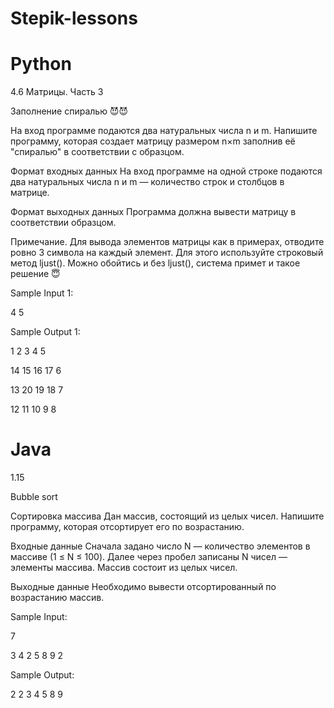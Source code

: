 # Stepik-lessons

# Python
4.6 Матрицы. Часть 3

Заполнение спиралью 😈😈

На вход программе подаются два натуральных числа n и m. Напишите программу, 
которая создает матрицу размером n×m заполнив её "спиралью" в соответствии с образцом.

Формат входных данных
На вход программе на одной строке подаются два натуральных числа n и m — количество строк и столбцов в матрице.

Формат выходных данных
Программа должна вывести матрицу в соответствии образцом.

Примечание. Для вывода элементов матрицы как в примерах, отводите ровно 3 символа на каждый элемент. 
Для этого используйте строковый метод ljust(). Можно обойтись и без ljust(), система примет и такое решение 😇

Sample Input 1:

4 5


Sample Output 1:

1  2  3  4  5

14 15 16 17 6

13 20 19 18 7

12 11 10 9  8

# Java

1.15

Bubble sort

Сортировка массива
Дан массив, состоящий из целых чисел. Напишите программу, которая отсортирует его по возрастанию.

Входные данные
Сначала задано число N — количество элементов в массиве (1 ≤ N ≤ 100). Далее через пробел записаны N чисел — элементы массива. Массив состоит из целых чисел.

Выходные данные
Необходимо вывести отсортированный по возрастанию массив.

Sample Input:

7

3 4 2 5 8 9 2
 
Sample Output:

2 2 3 4 5 8 9
